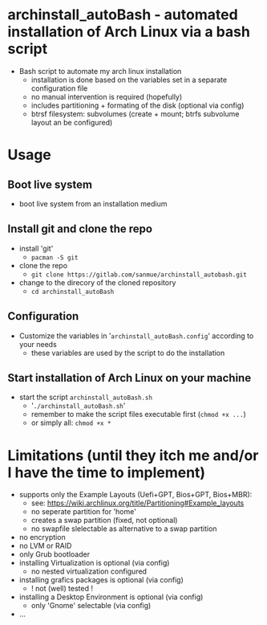 # archinstall_autoBash - automated installation of Arch Linux via a bash script
- Bash script to automate my arch linux installation
  - installation is done based on the variables set in a separate configuration file
  - no manual intervention is required (hopefully)
  - includes partitioning + formating of the disk (optional via config)
  - btrsf filesystem: subvolumes (create + mount; btrfs subvolume layout an be configured)

# Usage
## Boot live system
- boot live system from an installation medium
## Install git and clone the repo
- install 'git'
  - `pacman -S git`
- clone the repo
  - `git clone https://gitlab.com/sanmue/archinstall_autobash.git`
- change to the direcory of the cloned repository
  - `cd archinstall_autoBash`
## Configuration
- Customize the variables in '`archinstall_autoBash.config`' according to your needs
  - these variables are used by the script to do the installation
## Start installation of Arch Linux on your machine
- start the script `archinstall_autoBash.sh`
  - '`./archinstall_autoBash.sh`'
  - remember to make the script files executable first (`chmod +x ...`)
  - or simply all: `chmod +x *`

# Limitations (until they itch me and/or I have the time to implement)
- supports only the Example Layouts (Uefi+GPT, Bios+GPT, Bios+MBR):
  - see: https://wiki.archlinux.org/title/Partitioning#Example_layouts
  - no seperate partition for 'home'
  - creates a swap partition (fixed, not optional)
  - no swapfile slelectable as alternative to a swap partition 
- no encryption
- no LVM or RAID
- only Grub bootloader
- installing Virtualization is optional (via config)
  - no nested virtualization configured
- installing grafics packages is optional (via config)
  - ! not (well) tested !
- installing a Desktop Environment is optional (via config)
  - only 'Gnome' selectable (via config)
- ...
